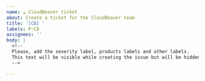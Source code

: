 ```yaml
---
name: ☁ CloudBeaver ticket
about: Create a ticket for the CloudBeaver team
title: '[CB] '
labels: P:CB
assignees: ''
body: |
  <!--
  Please, add the severity label, products labels and other labels.
  This text will be visible while creating the issue but will be hidden after submission.
  -->

---
```

